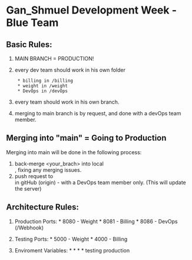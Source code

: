 # Gan_Shmuel Development Week - Blue Team
## Basic Rules:
1) MAIN BRANCH = PRODUCTION!
2) every dev team should work in his own folder

		* billing in /billing
		* weight in /weight  
		* DevOps in /devOps	
2) every team should work in his own branch.
4) merging to main branch is by request, and done with a devOps team member.

## Merging into "main" = Going to Production
Merging into main will be done in the following process:
1) back-merge <your_brach> into local <main>, fixing any merging issues. 
2) push request to <main> in gitHub (origin) - with a DevOps team member only. (This will update the server)

## Architecture Rules:
1) Production Ports:
		* 8080 - Weight
		* 8081 - Billing
		* 8086 - DevOps (/Webhook)

2) Testing Ports: 
		* 5000 - Weight
		* 4000 - Billing
3) Enviroment Variables:
		*
		*
		*
		*
testing production